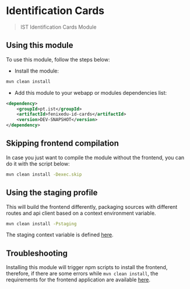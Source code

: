 Identification Cards
=========

> IST Identification Cards Module

## Using this module

To use this module, follow the steps below:

- Install the module:

```sh
mvn clean install
```
- Add this module to your webapp or modules dependencies list:

```xml
<dependency>
    <groupId>pt.ist</groupId>
    <artifactId>fenixedu-id-cards</artifactId>
    <version>DEV-SNAPSHOT</version>
</dependency>
```

## Skipping frontend compilation

In case you just want to compile the module without the frontend, you can do it with the script below:

```sh
mvn clean install -Dexec.skip
```

## Using the staging profile

This will build the frontend differently, packaging sources with different routes and api client based on a context environment variable.

```sh
mvn clean install -Pstaging
```

The staging context variable is defined [here](https://github.com/ist-dsi/fenixedu-id-cards/blob/master/src/main/frontend/.env.staging).

## Troubleshooting

Installing this module will trigger npm scripts to install the frontend, therefore, if there are some errors while ``mvn clean install``, the requirements for the frontend application are available [here](https://github.com/ist-dsi/fenixedu-id-cards/blob/master/src/main/frontend/README.md).
